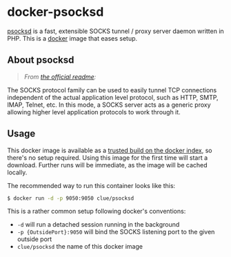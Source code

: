 # docker-psocksd

[psocksd](https://github.com/clue/psocksd) is a fast, extensible SOCKS tunnel / proxy server daemon written in PHP.
This is a [docker](https://www.docker.io) image that eases setup.

## About psocksd

> *From [the official readme](https://github.com/clue/psocksd#readme):*

The SOCKS protocol family can be used to easily tunnel TCP connections independent of the actual application level protocol, such as HTTP, SMTP, IMAP, Telnet, etc. In this mode, a SOCKS server acts as a generic proxy allowing higher level application protocols to work through it.

## Usage

This docker image is available as a [trusted build on the docker index](https://index.docker.io/u/clue/psocksd/),
so there's no setup required.
Using this image for the first time will start a download.
Further runs will be immediate, as the image will be cached locally.

The recommended way to run this container looks like this:

```bash
$ docker run -d -p 9050:9050 clue/psocksd
```

This is a rather common setup following docker's conventions:

* `-d` will run a detached session running in the background
* `-p {OutsidePort}:9050` will bind the SOCKS listening port to the given outside port
* `clue/psocksd` the name of this docker image
